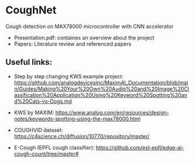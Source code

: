 # CoughNet
Cough detection on MAX78000 microcontroller with CNN accelerator

* Presentation.pdf: containes an overview about the project
* Papers: Literature review and referenced papers

## Useful links:

* Step by step changing KWS example project:
https://github.com/analogdevicesinc/MaximAI_Documentation/blob/main/Guides/Making%20Your%20Own%20Audio%20and%20Image%20Classification%20Application%20Using%20Keyword%20Spotting%20and%20Cats-vs-Dogs.md

* KWS by MAXIM:
https://www.analog.com/en/resources/design-notes/keywords-spotting-using-the-max78000.html

* COUGHVID dataset:
https://c4science.ch/diffusion/10770/repository/master/

* E-Cough (EPFL cough classifier):
https://github.com/esl-epfl/edge-ai-cough-count/tree/master#
